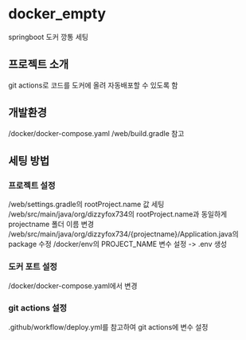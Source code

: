 # docker_empty
springboot 도커 깡통 세팅


## 프로젝트 소개
git actions로 코드를 도커에 올려 자동배포할 수 있도록 함


## 개발환경
/docker/docker-compose.yaml
/web/build.gradle
참고

## 세팅 방법


### 프로젝트 설정
/web/settings.gradle의 rootProject.name 값 세팅
/web/src/main/java/org/dizzyfox734의 rootProject.name과 동일하게 projectname 폴더 이름 변경
/web/src/main/java/org/dizzyfox734/{projectname}/Application.java의 package 수정
/docker/env의 PROJECT_NAME 변수 설정 -> .env 생성


### 도커 포트 설정
/docker/docker-compose.yaml에서 변경


### git actions 설정
.github/workflow/deploy.yml를 참고하여 git actions에 변수 설정
